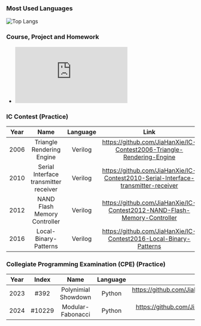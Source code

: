 
### Most Used Languages
![Top Langs](https://github-readme-stats.vercel.app/api/top-langs/?username=jiahanxie)

### Course, Project and Homework
- ![Link](https://github.com/JiaHanXie/JiaHanXie/blob/main/project%26homework.md)

### IC Contest (Practice)
| Year | Name | Language | Link |
| :-: | :-: |:-: |:-: |
| 2006 | Triangle Rendering Engine | Verilog | https://github.com/JiaHanXie/IC-Contest2006-Triangle-Rendering-Engine |
| 2010 | Serial Interface transmitter receiver  | Verilog | https://github.com/JiaHanXie/IC-Contest2010-Serial-Interface-transmitter-receiver |
| 2012 | NAND Flash Memory Controller  | Verilog | https://github.com/JiaHanXie/IC-Contest2012-NAND-Flash-Memory-Controller |
| 2016 | Local-Binary-Patterns | Verilog | https://github.com/JiaHanXie/IC-Contest2016-Local-Binary-Patterns |

### Collegiate Programming Examination (CPE) (Practice)
| Year | Index   | Name                | Language | Link         |
| :--: | :-----: | :-----------------: | :------: | :----------: |
| 2023 | #392    | Polynimial Showdown | Python   | https://github.com/JiaHanXie/CPE/tree/main/Polynomial-Showdown |
| 2024 | #10229  | Modular-Fabonacci   | Python   | https://github.com/JiaHanXie/CPE/tree/main/Modular-Fabonacci   |

<!--
**JiaHanXie/JiaHanXie** is a ✨ _special_ ✨ repository because its `README.md` (this file) appears on your GitHub profile.

Here are some ideas to get you started:

- 🔭 I’m currently working on ...
- 🌱 I’m currently learning ...
- 👯 I’m looking to collaborate on ...
- 🤔 I’m looking for help with ...
- 💬 Ask me about ...
- 📫 How to reach me: ...
- 😄 Pronouns: ...
- ⚡ Fun fact: ...
-->
